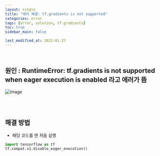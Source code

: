 ```yaml
---
layout: single
title: "에러 해결: tf.gradients is not supported"
categories: error
tags: [error, solution, tf.gradients]
toc: true
sidebar_main: false

last_modified_at: 2022-01-27
---
```


<br>

## 원인 : RuntimeError: tf.gradients is not supported when eager execution is enabled 라고 에러가 뜸

![image](https://user-images.githubusercontent.com/78655692/151295186-5bf84602-eb91-41e9-9670-0838027de230.png)

<br>
<br>

## 해결 방법

- 해당 코드를 맨 처음 실행

```python
import tensorflow as tf
tf.compat.v1.disable_eager_execution()
```